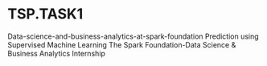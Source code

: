 # TSP.TASK1
Data-science-and-business-analytics-at-spark-foundation
Prediction using Supervised Machine Learning   The Spark Foundation-Data Science &amp; Business Analytics Internship
